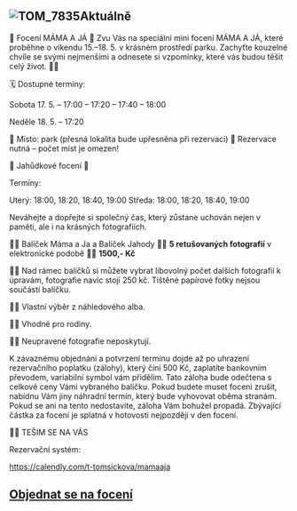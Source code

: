 ![TOM_7835](https://github.com/user-attachments/assets/849685db-0a0a-48a8-abae-d6c7a3544f96)Aktuálně
---


📸 Focení MÁMA A JÁ 📸
Zvu Vás na speciální mini focení MÁMA A JÁ, které proběhne o víkendu 15.–18. 5. v krásném prostředí parku. Zachyťte kouzelné chvíle se svými nejmenšími a odnesete si vzpomínky, které vás budou těšit celý život. 🌿💛

🗓 Dostupné termíny:

Sobota 17. 5.
– 17:00
– 17:20
– 17:40
– 18:00

Neděle 18. 5.
– 17:20

📍 Místo: park (přesná lokalita bude upřesněna při rezervaci)
📌 Rezervace nutná – počet míst je omezen!

📸 Jahůdkové focení 📸

Termíny: 

Uterý: 18:00, 18:20, 18:40, 19:00
Středa: 18:00, 18:20, 18:40, 19:00

Neváhejte a dopřejte si společný čas, který zůstane uchován nejen v paměti, ale i na krásných fotografiích.

  🌿💛 Balíček Máma a Ja a Balíček Jahody 🌿💛 **5 retušovaných fotografií** v elektronické podobě 🌿💛 **1500,- Kč**
  
  🌿💛 Nad rámec balíčků si můžete vybrat libovolný počet dalších fotografií k úpravám, fotografie navíc stojí 250 kč. Tištěné papírové fotky nejsou součástí balíčku.
  
  🌿💛 Vlastní výběr z náhledového alba.
  
  🌿💛 Vhodné pro rodiny.

  🌿💛 Neupravené fotografie neposkytují.
  

K závaznému objednání a potvrzení termínu dojde až po uhrazení rezervačního poplatku (zálohy), který činí 500 Kč, zaplatíte bankovním převodem, variabilní symbol vám přidělím. Tato záloha bude odečtena s celkové ceny Vámi vybraného balíčku. Pokud budete muset foceni zrušit, nabídnu Vám jiny náhradní termín, který bude vyhovovat oběma stranám. Pokud se ani na tento nedostavíte, záloha Vám bohužel propadá. Zbývající částka za focení je splatná v hotovosti nejpozději v den focení.

🌿💛 TEŠIM SE NA VÁS

Rezervační systém:

https://calendly.com/t-tomsickova/mamaaja

 
## [**Objednat se na focení**](/contact) 
